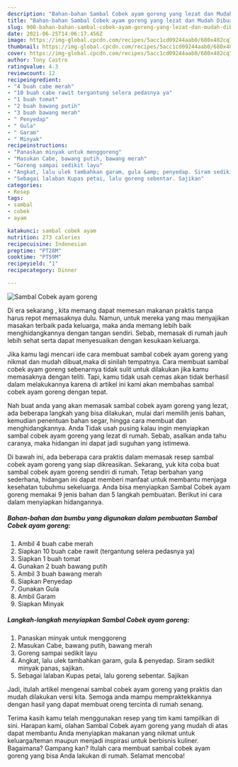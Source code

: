 ```yaml
---
description: "Bahan-bahan Sambal Cobek ayam goreng yang lezat dan Mudah Dibuat"
title: "Bahan-bahan Sambal Cobek ayam goreng yang lezat dan Mudah Dibuat"
slug: 908-bahan-bahan-sambal-cobek-ayam-goreng-yang-lezat-dan-mudah-dibuat
date: 2021-06-25T14:06:17.456Z
image: https://img-global.cpcdn.com/recipes/5acc1cd09244aab0/680x482cq70/sambal-cobek-ayam-goreng-foto-resep-utama.jpg
thumbnail: https://img-global.cpcdn.com/recipes/5acc1cd09244aab0/680x482cq70/sambal-cobek-ayam-goreng-foto-resep-utama.jpg
cover: https://img-global.cpcdn.com/recipes/5acc1cd09244aab0/680x482cq70/sambal-cobek-ayam-goreng-foto-resep-utama.jpg
author: Tony Castro
ratingvalue: 4.3
reviewcount: 12
recipeingredient:
- "4 buah cabe merah"
- "10 buah cabe rawit tergantung selera pedasnya ya"
- "1 buah tomat"
- "2 buah bawang putih"
- "3 buah bawang merah"
- " Penyedap"
- " Gula"
- " Garam"
- " Minyak"
recipeinstructions:
- "Panaskan minyak untuk menggoreng"
- "Masukan Cabe, bawang putih, bawang merah"
- "Goreng sampai sedikit layu"
- "Angkat, lalu ulek tambahkan garam, gula &amp; penyedap. Siram sedikit minyak panas, sajikan."
- "Sebagai lalaban Kupas petai, lalu goreng sebentar. Sajikan"
categories:
- Resep
tags:
- sambal
- cobek
- ayam

katakunci: sambal cobek ayam 
nutrition: 273 calories
recipecuisine: Indonesian
preptime: "PT28M"
cooktime: "PT59M"
recipeyield: "1"
recipecategory: Dinner

---
```



![Sambal Cobek ayam goreng](https://img-global.cpcdn.com/recipes/5acc1cd09244aab0/680x482cq70/sambal-cobek-ayam-goreng-foto-resep-utama.jpg)

Di era  sekarang , kita memang dapat memesan makanan praktis tanpa harus repot memasaknya dulu. Namun, untuk mereka yang mau menyajikan masakan terbaik pada keluarga, maka anda memang lebih baik menghidangkannya dengan tangan sendiri. Sebab, memasak di rumah jauh lebih sehat serta dapat menyesuaikan dengan kesukaan keluarga.

Jika kamu lagi mencari ide cara membuat sambal cobek ayam goreng yang nikmat dan mudah dibuat,maka di sinilah tempatnya. Cara membuat sambal cobek ayam goreng  sebenarnya tidak sulit untuk dilakukan jika kamu memasaknya dengan teliti. Tapi, kamu tidak usah cemas akan tidak berhasil dalam melakukannya 
karena di artikel ini kami akan membahas sambal cobek ayam goreng dengan tepat.  



Nah buat anda yang akan memasak sambal cobek ayam goreng yang lezat, ada beberapa langkah yang bisa dilakukan, mulai dari memilih jenis bahan, kemudian penentuan bahan segar, hingga cara membuat dan menghidangkannya. Anda Tidak usah pusing kalau ingin menyiapkan sambal cobek ayam goreng yang lezat di rumah. Sebab, asalkan anda  tahu caranya, maka hidangan ini dapat jadi suguhan yang istimewa.

Di bawah ini, ada beberapa cara praktis  dalam memasak resep sambal cobek ayam goreng yang siap dikreasikan. Sekarang, yuk kita coba buat sambal cobek ayam goreng sendiri di rumah. Tetap berbahan yang sederhana, hidangan ini dapat memberi manfaat untuk membantu menjaga kesehatan tubuhmu sekeluarga. Anda bisa menyiapkan Sambal Cobek ayam goreng memakai 9 jenis bahan dan 5 langkah pembuatan. Berikut ini cara dalam menyiapkan hidangannya.

<!--inarticleads1-->

##### Bahan-bahan dan bumbu yang digunakan dalam pembuatan Sambal Cobek ayam goreng:

1. Ambil 4 buah cabe merah
1. Siapkan 10 buah cabe rawit (tergantung selera pedasnya ya)
1. Siapkan 1 buah tomat
1. Gunakan 2 buah bawang putih
1. Ambil 3 buah bawang merah
1. Siapkan  Penyedap
1. Gunakan  Gula
1. Ambil  Garam
1. Siapkan  Minyak




<!--inarticleads2-->

##### Langkah-langkah menyiapkan Sambal Cobek ayam goreng:

1. Panaskan minyak untuk menggoreng
1. Masukan Cabe, bawang putih, bawang merah
1. Goreng sampai sedikit layu
1. Angkat, lalu ulek tambahkan garam, gula &amp; penyedap. Siram sedikit minyak panas, sajikan.
1. Sebagai lalaban Kupas petai, lalu goreng sebentar. Sajikan




Jadi, itulah artikel mengenai  sambal cobek ayam goreng  yang praktis dan mudah dilakukan versi kita. Semoga anda mampu mempraktekkannya dengan hasil yang dapat membuat oreng tercinta di rumah senang. 

Terima kasih kamu telah menggunakan resep yang tim kami tampilkan di sini. Harapan kami, olahan  Sambal Cobek ayam goreng yang mudah di atas dapat membantu Anda menyiapkan makanan yang nikmat untuk keluarga/teman maupun menjadi inspirasi untuk berbisnis kuliner. Bagaimana? Gampang kan? Itulah cara membuat sambal cobek ayam goreng yang bisa Anda lakukan di rumah. Selamat mencoba!

